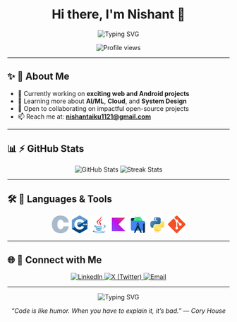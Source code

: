 <!-- Header -->
<h1 align="center">Hi there, I'm Nishant 👋</h1>

<p align="center">
  <img src="https://readme-typing-svg.herokuapp.com?font=Fira+Code&size=24&duration=3000&pause=1000&color=A020F0&center=true&vCenter=true&width=600&lines=Full-stack+%26+Android+Developer;Open-Source+Enthusiast;Tech+Explorer+%7C+Lifelong+Learner" alt="Typing SVG" />
</p>

<p align="center">
  <img src="https://komarev.com/ghpvc/?username=Nishant1121&color=blueviolet&style=flat-square" alt="Profile views" />
</p>

---

## ✨ 🚀 About Me
- 🔭 Currently working on **exciting web and Android projects**
- 🌱 Learning more about **AI/ML**, **Cloud**, and **System Design**
- 👯 Open to collaborating on impactful open-source projects
- 📫 Reach me at: **nishantaiku1121@gmail.com**

---

## 📊 ⚡ GitHub Stats
<p align="center">
  <img src="https://github-readme-stats.vercel.app/api?username=Nishant1121&show_icons=true&theme=dracula&hide_border=true" alt="GitHub Stats" />
  <img src="https://github-readme-streak-stats.herokuapp.com/?user=Nishant1121&theme=dracula&hide_border=true" alt="Streak Stats" />
</p>

---

## 🛠️ 🔮 Languages & Tools
<p align="center">
  <!-- Core Programming -->
  <img src="https://raw.githubusercontent.com/devicons/devicon/master/icons/c/c-original.svg" alt="C" width="40"/>
  <img src="https://raw.githubusercontent.com/devicons/devicon/master/icons/cplusplus/cplusplus-original.svg" alt="C++" width="40"/>
  <img src="https://raw.githubusercontent.com/devicons/devicon/master/icons/java/java-original.svg" alt="Java" width="40"/>
  
  <!-- Mobile -->
  <img src="https://raw.githubusercontent.com/devicons/devicon/master/icons/kotlin/kotlin-original.svg" alt="Kotlin" width="40"/>
  <img src="https://raw.githubusercontent.com/devicons/devicon/master/icons/androidstudio/androidstudio-original.svg" alt="Android Studio" width="40"/>
  
  <!-- General -->
  <img src="https://raw.githubusercontent.com/devicons/devicon/master/icons/python/python-original.svg" alt="Python" width="40"/>
  <img src="https://raw.githubusercontent.com/devicons/devicon/master/icons/git/git-original.svg" alt="Git" width="40"/>
</p>

---

## 🌐 🔗 Connect with Me
<p align="center">
  <a href="https://www.linkedin.com/in/nishant-kumar-b9aab92b7">
    <img src="https://img.shields.io/badge/-LinkedIn-blue?logo=linkedin&style=for-the-badge" alt="LinkedIn"/>
  </a>
  <a href="https://x.com/Nishant_1121">
    <img src="https://img.shields.io/badge/-X-black?logo=twitter&style=for-the-badge" alt="X (Twitter)"/>
  </a>
  <a href="mailto:nishantaiku1121@gmail.com">
    <img src="https://img.shields.io/badge/-Email-red?logo=gmail&style=for-the-badge" alt="Email"/>
  </a>
</p>

---

<p align="center">
  <img src="https://readme-typing-svg.herokuapp.com?font=Fira+Code&size=22&duration=3000&pause=1000&color=00C853&center=true&vCenter=true&width=500&lines=Thanks+for+visiting!+⭐;Let's+connect+and+build+something+amazing!" alt="Typing SVG" />
</p>

<p align="center">
  <i>“Code is like humor. When you have to explain it, it’s bad.” — Cory House</i>
</p>

